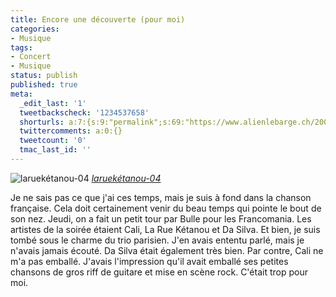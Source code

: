 ```yaml
---
title: Encore une découverte (pour moi)
categories:
- Musique
tags:
- Concert
- Musique
status: publish
published: true
meta:
  _edit_last: '1'
  tweetbackscheck: '1234537658'
  shorturls: a:7:{s:9:"permalink";s:69:"https://www.alienlebarge.ch/2008/05/04/encore-une-decouverte-pour-moi/";s:7:"tinyurl";s:25:"https://tinyurl.com/c2g7fx";s:4:"isgd";s:17:"https://is.gd/iLHi";s:5:"bitly";s:18:"https://bit.ly/srbc";s:5:"snipr";s:22:"https://snipr.com/bhfrg";s:5:"snurl";s:22:"https://snurl.com/bhfrg";s:7:"snipurl";s:24:"https://snipurl.com/bhfrg";}
  twittercomments: a:0:{}
  tweetcount: '0'
  tmac_last_id: ''
---
```

<img src="https://farm2.static.flickr.com/1029/762131975_718b7a1b03.jpg" alt="laruekétanou-04" />
<em><a title="photo sharing" href="https://www.flickr.com/photos/jugurtha/762131975/">laruekétanou-04</a></em>

Je ne sais pas ce que j'ai ces temps, mais je suis à fond dans la chanson française. Cela doit certainement venir du beau temps qui pointe le bout de son nez.
Jeudi, on a fait un petit tour par Bulle pour les Francomania. Les artistes de la soirée étaient Cali, La Rue Kétanou et Da Silva. Et bien, je suis tombé sous le charme du trio parisien. J'en avais ententu parlé, mais je n'avais jamais écouté.
Da Silva était également très bien. Par contre, Cali ne m'a pas emballé. J'avais l'impression qu'il avait emballé ses petites chansons de gros riff de guitare et mise en scène rock. C'était trop pour moi.
